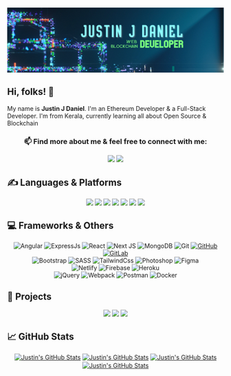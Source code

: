 ![header](https://github.com/Justinjdaniel/Archive/blob/master/GitHub%20Header.jpg "Header")

## Hi, folks! 👋


My name is **Justin J Daniel**. I'm an Ethereum Developer & a Full-Stack Developer. I'm from Kerala, currently learning all about Open Source & Blockchain

<h3 align="center">
📫 Find more about me & feel free to connect with me:
</h3>

<p align="center">
<a title="Justinjdaniel555@gmail.com" href="mailto:justinjdaniel555@gmail.com"><img src="https://img.shields.io/badge/gamil%20-%23D14836.svg?&style=for-the-badge&logo=gmail&logoColor=white"/></a>
<a title="Linkedin" alt="Linkedin" href="https://www.linkedin.com/in/justin-j-daniel" target="_blank"><img src="https://img.shields.io/badge/justn j daniel%20-%230077B5.svg?&style=for-the-badge&logo=linkedin&logoColor=white"/></a>
<!-- <img src="https://img.shields.io/badge/Phone-%2B91%209497846156-blue?style=for-the-badge&logo=opsgenie&logoColor=white"> -->

<!-- <img src="https://img.shields.io/badge/<handle>%20-%23FF0000.svg?&style=for-the-badge&logo=YouTube&logoColor=white"/> -->
<!-- <img src="https://img.shields.io/badge/<handle>%20-%231DA1F2.svg?&style=for-the-badge&logo=Twitter&logoColor=white"/> -->
<!-- <img src="https://img.shields.io/badge/-Hackerrank-2EC866?style=for-the-badge&logo=HackerRank&logoColor=white"/> -->
<!-- <img src="https://img.shields.io/badge/%3CServer%3E%20-%237289DA.svg?&style=for-the-badge&logo=discord&logoColor=white"/> -->
<!-- <img src="https://img.shields.io/badge/-Stack%20overflow-FE7A16?style=for-the-badge&logo=stack-overflow&logoColor=white"/> -->
</p>

## &#x270d; Languages & Platforms

<p align="center">
<img src="https://img.shields.io/badge/html5%20-%23E34F26.svg?&style=for-the-badge&logo=html5&logoColor=white"/>
<img src="https://img.shields.io/badge/css3%20-%231572B6.svg?&style=for-the-badge&logo=css3&logoColor=white"/>
<img src="https://img.shields.io/badge/typescript%20-%23007ACC.svg?&style=for-the-badge&logo=typescript&logoColor=white"/>
<!-- <img src="https://img.shields.io/badge/go-%2300ADD8.svg?&style=for-the-badge&logo=go&logoColor=white"/> -->
<!-- <img src="https://img.shields.io/badge/python%20-%2314354C.svg?&style=for-the-badge&logo=python&logoColor=white"/> -->
<img src="https://img.shields.io/badge/node.js%20-%23339933.svg?&style=for-the-badge&logo=node.js&logoColor=white"/>
<img src="https://img.shields.io/badge/javascript%20-%23F7DF1E.svg?&style=for-the-badge&logo=javascript&logoColor=black"/>
<img src="https://img.shields.io/badge/Solidity%20-%233C3C3D.svg?&style=for-the-badge&logo=ethereum"/>
<!-- <img src="https://img.shields.io/badge/deno-%23000000.svg?&style=for-the-badge&logo=deno&logoColor=white"/> -->
<img src="https://img.shields.io/badge/markdown-%23000000.svg?&style=for-the-badge&logo=markdown&logoColor=white"/>
</p>



## 💻 Frameworks & Others

<p align="center">
<img alt="Angular" src="https://img.shields.io/badge/angular%20-%23DD0031.svg?&style=for-the-badge&logo=angular&logoColor=white"/>
<img alt="ExpressJs" src="https://img.shields.io/badge/express.js%20-%23404d59.svg?&style=for-the-badge"/>
<img alt="React" src="https://img.shields.io/badge/react%20-%2320232a.svg?&style=for-the-badge&logo=react&logoColor=%2361DAFB"/>
<!-- <img src="https://img.shields.io/badge/react_native%20-%2320232a.svg?&style=for-the-badge&logo=react&logoColor=%2361DAFB"/> -->
<img alt="Next JS" src="https://img.shields.io/badge/nextjs-%23000000.svg?&style=for-the-badge&logo=next.js&logoColor=white"/>
<!-- <img src="https://img.shields.io/badge/django%20-%23092E20.svg?&style=for-the-badge&logo=django&logoColor=white"/> -->
<!-- <img src="https://img.shields.io/badge/Flutter%20-%2302569B.svg?&style=for-the-badge&logo=Flutter&logoColor=white" /> -->
<!-- <br> -->

<img alt="MongoDB" src ="https://img.shields.io/badge/MongoDB-%234ea94b.svg?&style=for-the-badge&logo=mongodb&logoColor=white"/>
<img alt="Git" src="https://img.shields.io/badge/git%20-%23F05032.svg?&style=for-the-badge&logo=git&logoColor=white"/>
<a href="https://github.com/Justinjdaniel" target="_blank">
<img alt="GitHub" src="https://img.shields.io/badge/github%20-%23181717.svg?&style=for-the-badge&logo=github&logoColor=white" alt="GitHub"/></a>
<a href="https://gitlab.com/Justinjdaniel" target="_blank">
<img alt="GitLab" src="https://img.shields.io/badge/gitlab%20-%23181717.svg?&style=for-the-badge&logo=gitlab&logoColor=white" alt="GitLab"/></a>
<br>
  
<img alt="Bootstrap" src="https://img.shields.io/badge/bootstrap%20-%23563D7C.svg?&style=for-the-badge&logo=bootstrap&logoColor=white"/>
<img alt="SASS" src="https://img.shields.io/badge/SASS%20-%23CC6699.svg?&style=for-the-badge&logo=SASS&logoColor=white"/> 
<img alt="TailwindCss" src="https://img.shields.io/badge/tailwindcss%20-%2338B2AC.svg?&style=for-the-badge&logo=tailwind-css&logoColor=white"/>
<img alt="Photoshop" src="https://img.shields.io/badge/Adobe Photoshop%20-%23039BE5.svg?&style=for-the-badge&logo=adobe-photoshop&logoColor=white"/>
<img alt="Figma" src="https://img.shields.io/badge/figma-%23F24E1E.svg?&style=for-the-badge&logo=figma&logoColor=white"/>
<br>

<img alt="Netlify" src="https://img.shields.io/badge/Netlify%20-%2300C7B7.svg?&style=for-the-badge&logo=Netlify&logoColor=white"/>
<!-- <img src="https://img.shields.io/badge/AWS%20-%23FF9900.svg?&style=for-the-badge&logo=amazon-aws&logoColor=white"/> -->
<!-- <img src="https://img.shields.io/badge/Google%20Cloud%20-%234285F4.svg?&style=for-the-badge&logo=google-cloud&logoColor=white"/> -->
<!-- <img src="https://img.shields.io/badge/azure%20-%230072C6.svg?&style=for-the-badge&logo=azure-devops&logoColor=white"/> -->
<img alt="Firebase" src="https://img.shields.io/badge/firebase%20-%23039BE5.svg?&style=for-the-badge&logo=firebase"/>
<img alt="Heroku" src="https://img.shields.io/badge/heroku%20-%23430098.svg?&style=for-the-badge&logo=heroku&logoColor=white"/>
<br>

<img alt="jQuery" src="https://img.shields.io/badge/jquery%20-%230769AD.svg?&style=for-the-badge&logo=jquery&logoColor=white"/>
<img alt="Webpack" src="https://img.shields.io/badge/webpack%20-%238DD6F9.svg?&style=for-the-badge&logo=webpack&logoColor=black" />
<img alt="Postman" src="https://img.shields.io/badge/Postman-FF6C37?style=for-the-badge&logo=postman&logoColor=red" />
<img alt="Docker" src="https://img.shields.io/badge/docker%20-%230db7ed.svg?&style=for-the-badge&logo=docker&logoColor=white"/>
<!-- <img src="https://img.shields.io/badge/kubernetes%20-%23326ce5.svg?&style=for-the-badge&logo=kubernetes&logoColor=white"/> -->
<br>



</p>

## 🔢 Projects

<p align="center">
<a href="https://gitlab.com/Justinjdaniel/vaccination-logger" target="_blank">
<img src="https://img.shields.io/badge/GitLab-VaccineLog%20-orange&?style=for-the-badge&logo=GitLab"></a>
<a href="https://github.com/Justinjdaniel/YIP" target="_blank"><img src="https://img.shields.io/badge/GitHub-Yamuni-brightgreen&?style=for-the-badge&logo=GitHub"></a>
<a href="https://github.com/Justinjdaniel/PreDiagnosis" target="_blank"><img src="https://img.shields.io/badge/GitHub-PreDiagnosis-brightgreen&?style=for-the-badge&logo=GitHub"></a>
</p>

## &#x1f4c8; GitHub Stats

<p align="center">
<a href="https://github.com/Justinjdaniel">
<img align="center" src="https://github-readme-stats.vercel.app/api/top-langs/?username=JustinJDaniel&hide=java,html&theme=react" alt="Justin's GitHub Stats" /></a>
<a href="https://github.com/Justinjdaniel">
<img align="center" src="https://github-readme-stats.vercel.app/api?username=JustinJDaniel&show_icons=true&line_height=27&count_private=true&theme=react" alt="Justin's GitHub Stats" /></a>
<a href="https://github.com/Justinjdaniel/library">
<img align="center" src="https://github-readme-stats.vercel.app/api/pin/?username=JustinJDaniel&repo=Library&show_icons=true&hide_border=true&line_height=27&count_private=true&theme=react" alt="Justin's GitHub Stats" /></a>
<a href="https://github.com/Justinjdaniel/prediagnosis">
<img align="center" src="https://github-readme-stats.vercel.app/api/pin/?username=JustinJDaniel&repo=prediagnosis&hide_border=true&show_icons=true&line_height=27&count_private=true&theme=react" alt="Justin's GitHub Stats" /></a>
</p>

<!--
This is how Badge is done
  <img alt="" src="https://img.shields.io/badge/<badge>-%23<badge-color>.svg?&style=for-the-badge&logo=<badge>&logoColor=<logo-color>" alt="Badge Name"/>
-->

<!--
**Justinjdaniel/JustinJDaniel** is a ✨ _special_ ✨ repository because its `README.md` (this file) appears on your GitHub profile.

Here are some ideas to get you started:

- 🔭 I’m currently working on ...
- 🌱 I’m currently learning ...
- 👯 I’m looking to collaborate on ...
- 🤔 I’m looking for help with ...
- 💬 Ask me about ...
- 📫 How to reach me: ...
- 😄 Pronouns: ...
- ⚡ Fun fact: ...
-->
